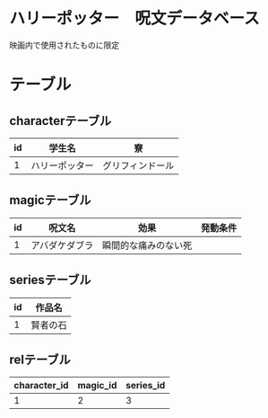 # ハリーポッター　呪文データベース
映画内で使用されたものに限定


# テーブル

## characterテーブル

| id | 学生名 | 寮 |
| ---- | ---- | ---- |
| 1 | ハリーポッター | グリフィンドール | 


## magicテーブル

| id | 呪文名 | 効果 | 発動条件 |
| ---- | ---- | ---- | ---- |
| 1 | アバダケダブラ | 瞬間的な痛みのない死 | 


## seriesテーブル

| id | 作品名 |
| ---- | ---- |
| 1 | 賢者の石 |


## relテーブル

| character_id | magic_id | series_id |
| ---- | ---- | ---- |
| 1 | 2 | 3 |